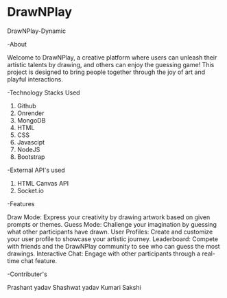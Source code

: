 # DrawNPlay

DrawNPlay-Dynamic

-About 

Welcome to DrawNPlay, a creative platform where users can unleash their artistic talents by drawing, and others can enjoy the guessing game! This project is designed to bring people together through the joy of art and playful interactions.


-Technology Stacks Used

1) Github
2) Onrender
3) MongoDB
4) HTML
5) CSS
6) Javascipt
7) NodeJS
8) Bootstrap


-External API's used

1) HTML Canvas API
2) Socket.io


-Features

Draw Mode: Express your creativity by drawing artwork based on given prompts or themes.
Guess Mode: Challenge your imagination by guessing what other participants have drawn.
User Profiles: Create and customize your user profile to showcase your artistic journey.
Leaderboard: Compete with friends and the DrawNPlay community to see who can guess the most drawings.
Interactive Chat: Engage with other participants through a real-time chat feature.






-Contributer's

Prashant yadav
Shashwat yadav
Kumari Sakshi
